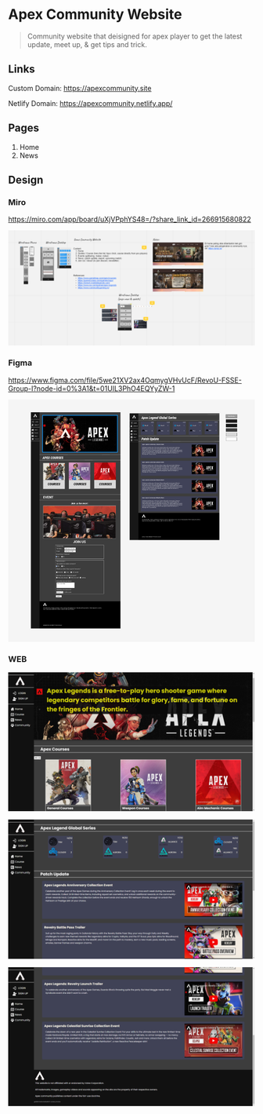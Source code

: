 # Apex Community Website

> Community website that deisigned for apex player to get the latest update, meet up, & get tips and trick.

## Links

Custom Domain: https://apexcommunity.site

Netlify Domain: https://apexcommunity.netlify.app/

## Pages

1. Home
2. News

## Design

### Miro

https://miro.com/app/board/uXjVPphYS48=/?share_link_id=266915680822

![Miro-screenshot](/assets/markdown-miro.PNG)

### Figma

https://www.figma.com/file/5we21XV2ax4OqmygVHvUcF/RevoU-FSSE-Group-I?node-id=0%3A1&t=01UIL3PhO4EQYyZW-1

![Figma](/assets/markdown-figma.PNG)

### WEB

![Web Screenshot1](/assets/web1.png)

![Web Screenshot2](/assets/web2.png)

![Web Screenshot3](/assets/web3.png)
